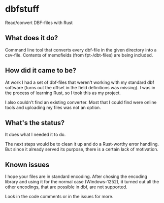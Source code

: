 # dbfstuff
Read/convert DBF-files with Rust
## What does it do?
Command line tool that converts every dbf-file in the given directory into a csv-file. Contents of memofields (from fpt-/dbt-files) are being included.
## How did it came to be?
At work I had a set of dbf-files that weren't working with my standard dbf software (turns out the offset in the field definitions was missing). I was in the process of learning Rust, so I took this as my project.

I also couldn't find an existing converter. Most that I could find were online tools and uploading my files was not an option.
## What's the status?
It does what I needed it to do.

The next steps would be to clean it up and do a Rust-worthy error handling. But since it already served its purpose, there is a certain lack of motivation.
## Known issues
I hope your files are in standard encoding. After chosing the encoding library and using it for the normal case (Windows-1252), it turned out all the other encodings, that are possible in dbf, are not supported.

Look in the code comments or in the issues for more.
